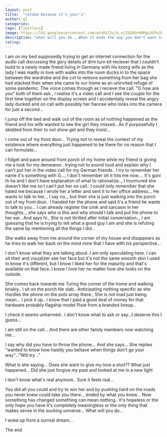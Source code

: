 ```yaml
---
layout: post
title:  "retake because it's your's"
author: gl
categories:
tags: [limitless]
image: https://lh3.googleusercontent.com/wtvRzI2zjh_ojZdZdUn4RRgLOSPw3FNCt8S0sgRESsgjEay57pyxhf7jLVZJzVmOjuYqHfj-bZ0KZ5OMvnodeVvGAsbntqm05SvCY49jeoVUxO5wPzjQuFVNvBHj65vGVIVNrm2T_s8v_oUTN1zJ6RimdPgH_SCZxnYBzxlkOHqvAXjDoKXLjoHiO_z5VD4iY1Qg6OG-XwDYnd_en8GWyNc5KgfBmmxO49F2hhu3t2M2iLn0LcVJrBCIwolgULfvGryMcgOiC-7dtmmYVqboDXS6iEs756Asx3NcvPjwbw_zJUKFjpqGMH7ik15v9X137XNnK-ttreHLLFcmqCUoTE_Z07uMZOcV1g_goGdBQAinkrp1iGcZ8j5jrwD_GYJgh2XVJ5AyIruFtveyqg2ml3gM4IJaJB8uHT1i6U9-qyMKo5VRbzZzZS4cQ5Ql1fgltV8WfY_-eoRVO_cIiFSu4gfoCVuCFrZu4axPv3VQTwsb-1V6NrpxTobt8yC7wYehzmL1RgISuYTCZ6Y4XTtYkrAN-odYLt-EcMkpA7yktNEUWd2hsd_8N0a4wn-tlziRRwLLRcVR4o1g8OELqYXPFAUYFMX5qQiD5LAQT_gevt0C-MP9b_EQBPI8yxTIlbGiNGtELw-4m7qd3HxNb3O7vOh5ug-PZIW7kjiWXmszPqE63kXTHBZrUPvmlm5kdOg=w968-h726-no?authuser=0
description: "what will you do., When it ends the way you don't want to."
rating: 
---
```

I am on my bed supposedly trying to get an internet connection for the audio call discussing the gory details of drm turn kit reciever that I couldn't build to a newly made friend living in Germany with his koorg wife as the lady I was madly in love with walks into the room ducks in to the space between the wardrobe and the cot to remove something from her bag she had stacked their when she came to our home as an uninvited refuge of some pandemic.
The voice comes through as I recieve the call.
"G how are you" both of them ask., I realise it's a video call and I see the couple for the first time together on the display screen and I accidentally reveal the angry lady ducked and on call with possibly her fiancee who looks into the camera for just a second...

I jump off the bed and walk out of the room as of nothing happened as the friend and his wife wanted to see the girl they missed.. As if purposefully I skidded from their to not show get and they insist...

I come out of my front door... Trying not to reveal the context of my existence where everything just happened to be there for no reason that I can formulate...

I fidget and pace around front porch of my home while my friend is giving me a look for my demeanor.. trying not to sound loud and explain why I can't put her in the video call for my German friends.. I try to remember her name it's something with G..., I don't remember oh it hits me now.... It's guni th ha and I don't have explanation of what to rationalize.., I murmured she doesn't like me so I can't put her on call..
I could only remember that she hated me because I wrote her a letter and sent it to her office address... 
He wants to talk to her.., I say no.., but their she is just walking into the porch out of my front door.. I handed her the phone and said it's a friend he wants to talk to you...
I can already register the cinik and sarcasm in her thoughts.., she says who is this and why should I talk and put the phone to her ear.. And says hi., She is not thrilled after initial conversation.., I am guessing that he is trying to tell what a good guy I am and she is refuting the same by mentioning all the things I did..

She walks away from me around the corner of my house and disappears as he tries to walk her back on the mind mine that I have with his perspective...

I don't know what they are talking about..I am only speculating here. I can sit their and visualizer see her face but it's not the same smooth skin I used to know it's different, but I know I liked her for the maturity and that's available on that face..I know I love her no matter how she looks on the outside.

She comes back towards me Turing the corner of the home and walking briskly.. I sit on the porch tile slab.. Anticipating nothing specific as she Hurdles the phone on the pots array there., She is not mad just being mean...
I pick it up.. I know that I paid a good deal of money for that hardware probably flagship model Pixie from a branded lineup..

I check it seems unharmed.. I don't know what to ask or say...I deserve this I guess...

I am still on the call... And there are other family members now watching me... 

I say why did you have to throw the phone... And she says... She replies "wanted to know how hastily you behave when things don't go your way"..."Will try .." 

What is she saying... Does she want to give my love a shot?? What just happened... Did she just forgive my past and looked at me in a new light


I don't know what's real anymore.. Sure it feels real...

You did all you could and try to win her and by pushing hard on the roads you never knew could take you there.., ended by what you knew...
Now something has changed something can mean nothing.. It's hopeless or the only hope you have it's completely meaningless or the only thing that makes sense in the sucking universe... What will you do...

I woke up from a surreal dream...

The end
